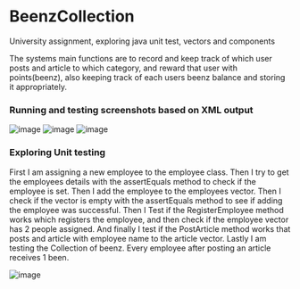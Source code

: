 # BeenzCollection
University assignment, exploring java unit test, vectors and components

The systems main functions are to record and keep track of which user posts and article to
which category, and reward that user with points(beenz), also keeping track of each users
beenz balance and storing it appropriately.


### Running and testing screenshots based on XML output

![image](https://user-images.githubusercontent.com/25343679/40592173-ed9d237e-6213-11e8-8a30-6052192f0177.png)
![image](https://user-images.githubusercontent.com/25343679/40592177-fc36cc64-6213-11e8-9509-4f9937fa092a.png)
![image](https://user-images.githubusercontent.com/25343679/40592181-11141b50-6214-11e8-8da7-14a044291545.png)



### Exploring Unit testing

First I am assigning a new employee to the employee class. Then I try to get the employees
details with the assertEquals method to check if the employee is set. Then I add the
employee to the employees vector. Then I check if the vector is empty with the
assertEquals method to see if adding the employee was successful. Then I Test if the
RegisterEmployee method works which registers the employee, and then check if the
employee vector has 2 people assigned. And finally I test if the PostArticle method works
that posts and article with employee name to the article vector. Lastly I am testing the
Collection of beenz. Every employee after posting an article receives 1 been.

![image](https://user-images.githubusercontent.com/25343679/40592198-521d1c8c-6214-11e8-8049-c21463cb5788.png)
